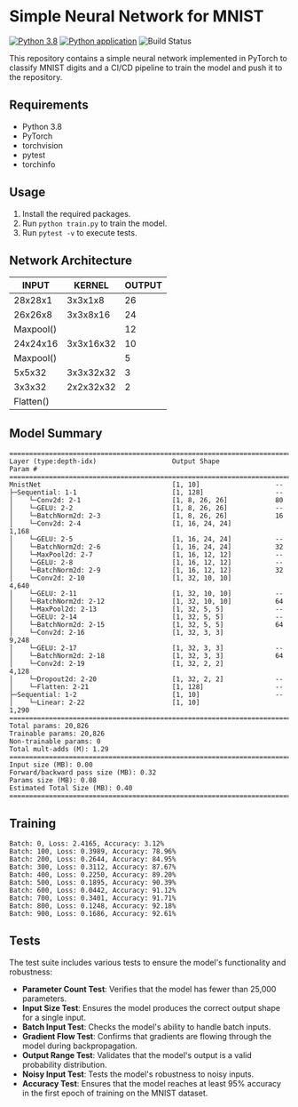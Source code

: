# Simple Neural Network for MNIST

[![Python 3.8](https://img.shields.io/badge/python-3.8-blue.svg)](https://www.python.org/downloads/release/python-3810/)  [![Python application](https://github.com/KD1994/session-5-MNIST-CICD/actions/workflows/python-app.yml/badge.svg)](https://github.com/KD1994/session-5-MNIST-CICD/actions/workflows/python-app.yml)  ![Build Status](https://img.shields.io/badge/build-pass-green)


This repository contains a simple neural network implemented in PyTorch to classify MNIST digits and a CI/CD pipeline to train the model and push it to the repository.

## Requirements

- Python 3.8
- PyTorch
- torchvision
- pytest
- torchinfo

## Usage

1. Install the required packages.
2. Run `python train.py` to train the model.
3. Run `pytest -v` to execute tests.


## Network Architecture

| INPUT    | KERNEL     | OUTPUT |
|----------|------------|--------|
| 28x28x1  | 3x3x1x8    | 26     |
| 26x26x8  | 3x3x8x16   | 24     |
| Maxpool()|            | 12     |
| 24x24x16 | 3x3x16x32  | 10     |
| Maxpool()|            | 5      |
| 5x5x32   | 3x3x32x32  | 3      |
| 3x3x32   | 2x2x32x32  | 2      |
| Flatten()|            |        | 


## Model Summary

```
==========================================================================================
Layer (type:depth-idx)                   Output Shape              Param #
==========================================================================================
MnistNet                                 [1, 10]                   --
├─Sequential: 1-1                        [1, 128]                  --
│    └─Conv2d: 2-1                       [1, 8, 26, 26]            80
│    └─GELU: 2-2                         [1, 8, 26, 26]            --
│    └─BatchNorm2d: 2-3                  [1, 8, 26, 26]            16
│    └─Conv2d: 2-4                       [1, 16, 24, 24]           1,168
│    └─GELU: 2-5                         [1, 16, 24, 24]           --
│    └─BatchNorm2d: 2-6                  [1, 16, 24, 24]           32
│    └─MaxPool2d: 2-7                    [1, 16, 12, 12]           --
│    └─GELU: 2-8                         [1, 16, 12, 12]           --
│    └─BatchNorm2d: 2-9                  [1, 16, 12, 12]           32
│    └─Conv2d: 2-10                      [1, 32, 10, 10]           4,640
│    └─GELU: 2-11                        [1, 32, 10, 10]           --
│    └─BatchNorm2d: 2-12                 [1, 32, 10, 10]           64
│    └─MaxPool2d: 2-13                   [1, 32, 5, 5]             --
│    └─GELU: 2-14                        [1, 32, 5, 5]             --
│    └─BatchNorm2d: 2-15                 [1, 32, 5, 5]             64
│    └─Conv2d: 2-16                      [1, 32, 3, 3]             9,248
│    └─GELU: 2-17                        [1, 32, 3, 3]             --
│    └─BatchNorm2d: 2-18                 [1, 32, 3, 3]             64
│    └─Conv2d: 2-19                      [1, 32, 2, 2]             4,128
│    └─Dropout2d: 2-20                   [1, 32, 2, 2]             --
│    └─Flatten: 2-21                     [1, 128]                  --
├─Sequential: 1-2                        [1, 10]                   --
│    └─Linear: 2-22                      [1, 10]                   1,290
==========================================================================================
Total params: 20,826
Trainable params: 20,826
Non-trainable params: 0
Total mult-adds (M): 1.29
==========================================================================================
Input size (MB): 0.00
Forward/backward pass size (MB): 0.32
Params size (MB): 0.08
Estimated Total Size (MB): 0.40
==========================================================================================
```

## Training

```
Batch: 0, Loss: 2.4165, Accuracy: 3.12%
Batch: 100, Loss: 0.3989, Accuracy: 78.96%
Batch: 200, Loss: 0.2644, Accuracy: 84.95%
Batch: 300, Loss: 0.3112, Accuracy: 87.67%
Batch: 400, Loss: 0.2250, Accuracy: 89.20%
Batch: 500, Loss: 0.1895, Accuracy: 90.39%
Batch: 600, Loss: 0.0442, Accuracy: 91.12%
Batch: 700, Loss: 0.3401, Accuracy: 91.71%
Batch: 800, Loss: 0.1248, Accuracy: 92.18%
Batch: 900, Loss: 0.1686, Accuracy: 92.61%
```


## Tests

The test suite includes various tests to ensure the model's functionality and robustness:

- **Parameter Count Test**: Verifies that the model has fewer than 25,000 parameters.
- **Input Size Test**: Ensures the model produces the correct output shape for a single input.
- **Batch Input Test**: Checks the model's ability to handle batch inputs.
- **Gradient Flow Test**: Confirms that gradients are flowing through the model during backpropagation.
- **Output Range Test**: Validates that the model's output is a valid probability distribution.
- **Noisy Input Test**: Tests the model's robustness to noisy inputs.
- **Accuracy Test**: Ensures that the model reaches at least 95% accuracy in the first epoch of training on the MNIST dataset.

